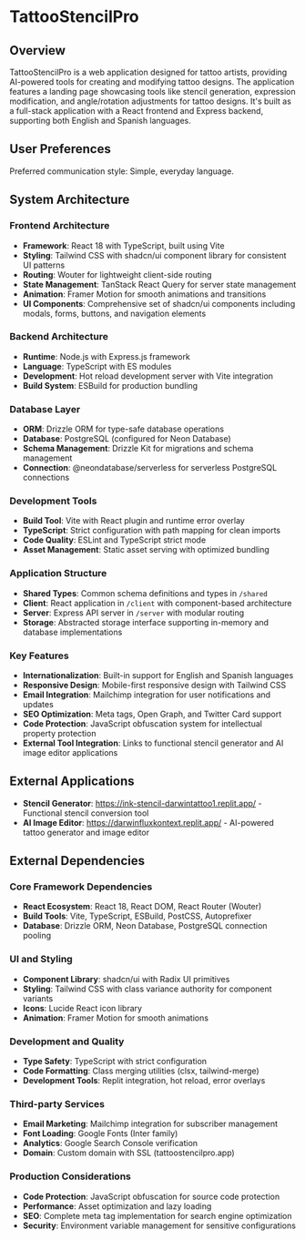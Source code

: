 # TattooStencilPro

## Overview

TattooStencilPro is a web application designed for tattoo artists, providing AI-powered tools for creating and modifying tattoo designs. The application features a landing page showcasing tools like stencil generation, expression modification, and angle/rotation adjustments for tattoo designs. It's built as a full-stack application with a React frontend and Express backend, supporting both English and Spanish languages.

## User Preferences

Preferred communication style: Simple, everyday language.

## System Architecture

### Frontend Architecture
- **Framework**: React 18 with TypeScript, built using Vite
- **Styling**: Tailwind CSS with shadcn/ui component library for consistent UI patterns
- **Routing**: Wouter for lightweight client-side routing
- **State Management**: TanStack React Query for server state management
- **Animation**: Framer Motion for smooth animations and transitions
- **UI Components**: Comprehensive set of shadcn/ui components including modals, forms, buttons, and navigation elements

### Backend Architecture
- **Runtime**: Node.js with Express.js framework
- **Language**: TypeScript with ES modules
- **Development**: Hot reload development server with Vite integration
- **Build System**: ESBuild for production bundling

### Database Layer
- **ORM**: Drizzle ORM for type-safe database operations
- **Database**: PostgreSQL (configured for Neon Database)
- **Schema Management**: Drizzle Kit for migrations and schema management
- **Connection**: @neondatabase/serverless for serverless PostgreSQL connections

### Development Tools
- **Build Tool**: Vite with React plugin and runtime error overlay
- **TypeScript**: Strict configuration with path mapping for clean imports
- **Code Quality**: ESLint and TypeScript strict mode
- **Asset Management**: Static asset serving with optimized bundling

### Application Structure
- **Shared Types**: Common schema definitions and types in `/shared`
- **Client**: React application in `/client` with component-based architecture
- **Server**: Express API server in `/server` with modular routing
- **Storage**: Abstracted storage interface supporting in-memory and database implementations

### Key Features
- **Internationalization**: Built-in support for English and Spanish languages
- **Responsive Design**: Mobile-first responsive design with Tailwind CSS
- **Email Integration**: Mailchimp integration for user notifications and updates
- **SEO Optimization**: Meta tags, Open Graph, and Twitter Card support
- **Code Protection**: JavaScript obfuscation system for intellectual property protection
- **External Tool Integration**: Links to functional stencil generator and AI image editor applications

## External Applications
- **Stencil Generator**: https://ink-stencil-darwintattoo1.replit.app/ - Functional stencil conversion tool
- **AI Image Editor**: https://darwinfluxkontext.replit.app/ - AI-powered tattoo generator and image editor

## External Dependencies

### Core Framework Dependencies
- **React Ecosystem**: React 18, React DOM, React Router (Wouter)
- **Build Tools**: Vite, TypeScript, ESBuild, PostCSS, Autoprefixer
- **Database**: Drizzle ORM, Neon Database, PostgreSQL connection pooling

### UI and Styling
- **Component Library**: shadcn/ui with Radix UI primitives
- **Styling**: Tailwind CSS with class variance authority for component variants
- **Icons**: Lucide React icon library
- **Animation**: Framer Motion for smooth animations

### Development and Quality
- **Type Safety**: TypeScript with strict configuration
- **Code Formatting**: Class merging utilities (clsx, tailwind-merge)
- **Development Tools**: Replit integration, hot reload, error overlays

### Third-party Services
- **Email Marketing**: Mailchimp integration for subscriber management
- **Font Loading**: Google Fonts (Inter family)
- **Analytics**: Google Search Console verification
- **Domain**: Custom domain with SSL (tattoostencilpro.app)

### Production Considerations
- **Code Protection**: JavaScript obfuscation for source code protection
- **Performance**: Asset optimization and lazy loading
- **SEO**: Complete meta tag implementation for search engine optimization
- **Security**: Environment variable management for sensitive configurations